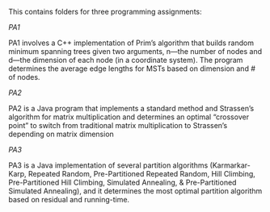 This contains folders for three programming assignments: 


*PA1* 

PA1 involves a C++ implementation of Prim’s algorithm that builds random minimum spanning trees given two arguments, n—the number of nodes and d—the dimension of each node (in a coordinate system). The program determines the average edge lengths for MSTs based on dimension and # of nodes.


*PA2*

PA2 is a Java program that implements a standard method and Strassen’s algorithm for matrix multiplication and determines an optimal “crossover point” to switch from traditional matrix multiplication to Strassen’s depending on matrix dimension


*PA3*

PA3 is a Java implementation of several partition algorithms (Karmarkar-Karp, Repeated Random, Pre-Partitioned Repeated Random, Hill Climbing, Pre-Partitioned Hill Climbing, Simulated Annealing, & Pre-Partitioned Simulated Annealing), and it determines the most optimal partition algorithm based on residual and running-time. 
